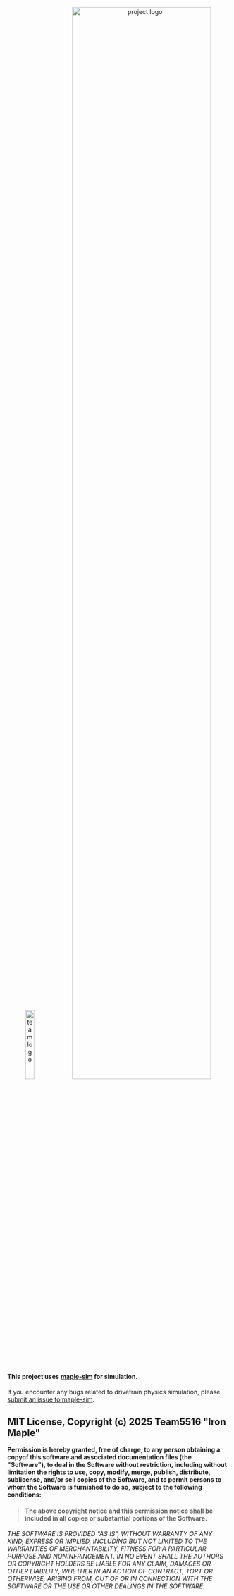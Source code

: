 <p align="center">
  <img src="https://github.com/Shenzhen-Robotics-Alliance/maple-sim/raw/main/docs/media/team_logo.png" width="20%"  alt="team logo"/>
  <img src="https://github.com/Shenzhen-Robotics-Alliance/maple-sim/raw/main/docs/media/icon.png" width="79%"  alt="project logo"/>
</p>

#### This project uses [maple-sim](https://github.com/Shenzhen-Robotics-Alliance/maple-sim) for simulation.

If you encounter any bugs related to drivetrain physics simulation,
please [submit an issue to maple-sim](https://github.com/Shenzhen-Robotics-Alliance/maple-sim/issues/new/choose).

## MIT License, Copyright (c) 2025 Team5516 "Iron Maple"

**Permission is hereby granted, free of charge, to any person obtaining a copyof this software and
associated documentation files (the "Software"), to deal in the Software without restriction,
including without limitation the rights to use, copy, modify, merge, publish, distribute,
sublicense, and/or sell copies of the Software, and to permit persons to whom the Software is
furnished to do so, subject to the following conditions:**

> #### The above copyright notice and this permission notice shall be included in all copies or substantial portions of the Software.

*THE SOFTWARE IS PROVIDED "AS IS", WITHOUT WARRANTY OF ANY KIND, EXPRESS OR IMPLIED, INCLUDING BUT
NOT LIMITED TO THE WARRANTIES OF MERCHANTABILITY, FITNESS FOR A PARTICULAR PURPOSE AND
NONINFRINGEMENT. IN NO EVENT SHALL THE AUTHORS OR COPYRIGHT HOLDERS BE LIABLE FOR ANY CLAIM, DAMAGES
OR OTHER LIABILITY, WHETHER IN AN ACTION OF CONTRACT, TORT OR OTHERWISE, ARISING FROM, OUT OF OR IN
CONNECTION WITH THE SOFTWARE OR THE USE OR OTHER DEALINGS IN THE SOFTWARE.*